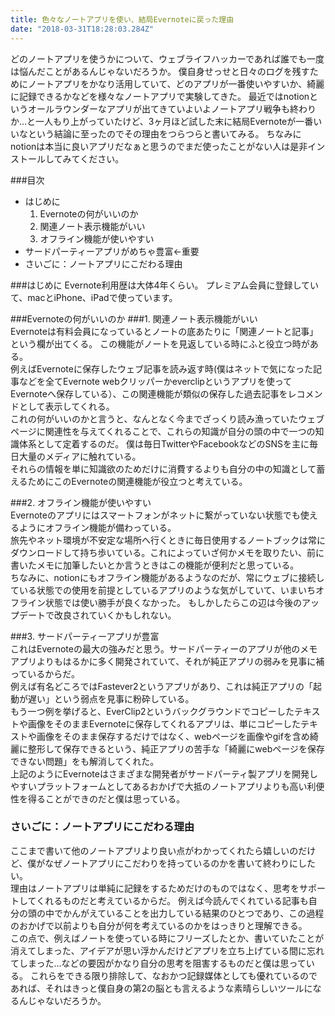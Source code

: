 ```yaml
---
title: 色々なノートアプリを使い、結局Evernoteに戻った理由
date: "2018-03-31T18:28:03.284Z"
---
```

どのノートアプリを使うかについて、ウェブライフハッカーであれば誰でも一度は悩んだことがあるんじゃないだろうか。
僕自身せっせと日々のログを残すためにノートアプリをかなり活用していて、どのアプリが一番使いやすいか、綺麗に記録できるかなどを様々なノートアプリで実験してきた。
最近ではnotionというオールラウンダーなアプリが出てきていよいよノートアプリ戦争も終わりか…と一人もり上がっていたけど、3ヶ月ほど試した末に結局Evernoteが一番いいなという結論に至ったのでその理由をつらつらと書いてみる。
ちなみにnotionは本当に良いアプリだなぁと思うのでまだ使ったことがない人は是非インストールしてみてください。

###目次
* はじめに
    1. Evernoteの何がいいのか
    2. 関連ノート表示機能がいい
    3. オフライン機能が使いやすい
* サードパーティーアプリがめちゃ豊富←重要
* さいごに：ノートアプリにこだわる理由

###はじめに
Evernote利用歴は大体4年くらい。 プレミアム会員に登録していて、macとiPhone、iPadで使っています。

###Evernoteの何がいいのか
###1. 関連ノート表示機能がいい<br />
Evernoteは有料会員になっているとノートの底あたりに「関連ノートと記事」という欄が出てくる。 この機能がノートを見返している時にふと役立つ時がある。<br />
例えばEvernoteに保存したウェブ記事を読み返す時(僕はネットで気になった記事などを全てEvernote webクリッパーかeverclipというアプリを使ってEvernoteへ保存している）、この関連機能が類似の保存した過去記事をレコメンドとして表示してくれる。<br />
これの何がいいのかと言うと、なんとなく今までざっくり読み漁っていたウェブページに関連性を与えてくれることで、これらの知識が自分の頭の中で一つの知識体系として定着するのだ。 僕は毎日TwitterやFacebookなどのSNSを主に毎日大量のメディアに触れている。<br />
それらの情報を単に知識欲のためだけに消費するよりも自分の中の知識として蓄えるためにこのEvernoteの関連機能が役立つと考えている。

###2. オフライン機能が使いやすい<br>
Evernoteのアプリにはスマートフォンがネットに繋がっていない状態でも使えるようにオフライン機能が備わっている。<br />
旅先やネット環境が不安定な場所へ行くときに毎日使用するノートブックは常にダウンロードして持ち歩いている。これによっていざ何かメモを取りたい、前に書いたメモに加筆したいとか言うときはこの機能が便利だと思っている。<br />
ちなみに、notionにもオフライン機能があるようなのだが、常にウェブに接続している状態での使用を前提としているアプリのような気がしていて、いまいちオフライン状態では使い勝手が良くなかった。 もしかしたらこの辺は今後のアップデートで改良されていくかもしれない。

###3. サードパーティーアプリが豊富<br>
これはEvernoteの最大の強みだと思う。サードパーティーのアプリが他のメモアプリよりもはるかに多く開発されていて、それが純正アプリの弱みを見事に補っているからだ。<br />
例えば有名どころではFastever2というアプリがあり、これは純正アプリの「起動が遅い」という弱点を見事に粉砕している。 <br />
もう一つ例を挙げると、EverClip2というバックグラウンドでコピーしたテキストや画像をそのままEvernoteに保存してくれるアプリは、単にコピーしたテキストや画像をそのまま保存するだけではなく、webページを画像やgifを含め綺麗に整形して保存できるという、純正アプリの苦手な「綺麗にwebページを保存できない問題」をも解消してくれた。<br />
上記のようにEvernoteはさまざまな開発者がサードパーティ製アプリを開発しやすいプラットフォームとしてあるおかげで大抵のノートアプリよりも高い利便性を得ることができのだと僕は思っている。

### さいごに：ノートアプリにこだわる理由
ここまで書いて他のノートアプリより良い点がわかってくれたら嬉しいのだけど、僕がなぜノートアプリにこだわりを持っているのかを書いて終わりにしたい。<br />
理由はノートアプリは単純に記録をするためだけのものではなく、思考をサポートしてくれるものだと考えているからだ。 例えば今読んでくれている記事も自分の頭の中でかんがえていることを出力している結果のひとつであり、この過程のおかげで以前よりも自分が何を考えているのかをはっきりと理解できる。<br />
 この点で、例えばノートを使っている時にフリーズしたとか、書いていたことが消えてしまった、アイデアが思い浮かんだけどアプリを立ち上げている間に忘れてしまった...などの要因がかなり自分の思考を阻害するものだと僕は思っている。 これらをできる限り排除して、なおかつ記録媒体としても優れているのであれば、それはきっと僕自身の第2の脳とも言えるような素晴らしいツールになるんじゃないだろうか。